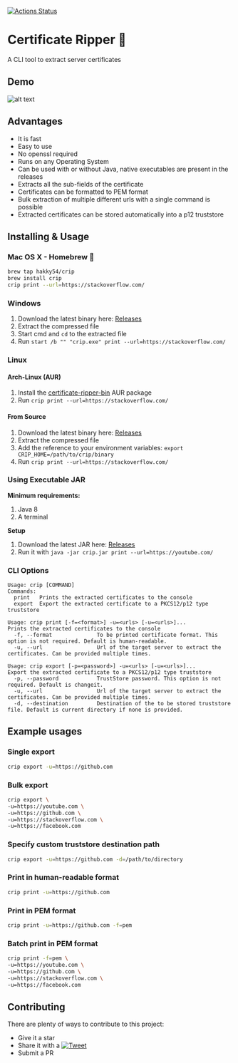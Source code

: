 [![Actions Status](https://github.com/Hakky54/certificate-ripper/workflows/Build/badge.svg)](https://github.com/Hakky54/certificate-ripper/actions)

# Certificate Ripper 🔐
A CLI tool to extract server certificates

## Demo
![alt text](https://github.com/Hakky54/certificate-ripper/blob/master/images/demo.gif?raw=true)

## Advantages
- It is fast
- Easy to use
- No openssl required
- Runs on any Operating System
- Can be used with or without Java, native executables are present in the releases
- Extracts all the sub-fields of the certificate
- Certificates can be formatted to PEM format
- Bulk extraction of multiple different urls with a single command is possible
- Extracted certificates can be stored automatically into a p12 truststore

## Installing & Usage
### Mac OS X - Homebrew 🍺
```bash
brew tap hakky54/crip
brew install crip
crip print --url=https://stackoverflow.com/
```
### Windows
1. Download the latest binary here: [Releases](https://github.com/Hakky54/certificate-ripper/releases)
2. Extract the compressed file
3. Start cmd and `cd` to the extracted file
4. Run `start /b "" "crip.exe" print --url=https://stackoverflow.com/`

### Linux

#### Arch-Linux (AUR)
1. Install the [certificate-ripper-bin](https://aur.archlinux.org/packages/certificate-ripper-bin) AUR package
2. Run `crip print --url=https://stackoverflow.com/`

#### From Source
1. Download the latest binary here: [Releases](https://github.com/Hakky54/certificate-ripper/releases)
2. Extract the compressed file
3. Add the reference to your environment variables: `export CRIP_HOME=/path/to/crip/binary`
4. Run `crip print --url=https://stackoverflow.com/`

### Using Executable JAR
**Minimum requirements:**
1. Java 8
3. A terminal

**Setup**
1. Download the latest JAR here: [Releases](https://github.com/Hakky54/certificate-ripper/releases)
2. Run it with `java -jar crip.jar print --url=https://youtube.com/`

### CLI Options
```text
Usage: crip [COMMAND]
Commands:
  print   Prints the extracted certificates to the console
  export  Export the extracted certificate to a PKCS12/p12 type truststore
  
Usage: crip print [-f=<format>] -u=<urls> [-u=<urls>]...
Prints the extracted certificates to the console
  -f, --format              To be printed certificate format. This option is not required. Default is human-readable.
  -u, --url                 Url of the target server to extract the certificates. Can be provided multiple times.
  
Usage: crip export [-p=<password>] -u=<urls> [-u=<urls>]...
Export the extracted certificate to a PKCS12/p12 type truststore
  -p, --password            TrustStore password. This option is not required. Default is changeit.
  -u, --url                 Url of the target server to extract the certificates. Can be provided multiple times.
  -d, --destination         Destination of the to be stored truststore file. Default is current directory if none is provided.
```

## Example usages
### Single export
```bash
crip export -u=https://github.com
```

### Bulk export
```bash
crip export \
-u=https://youtube.com \
-u=https://github.com \
-u=https://stackoverflow.com \
-u=https://facebook.com
```

### Specify custom truststore destination path
```bash
crip export -u=https://github.com -d=/path/to/directory
```

### Print in human-readable format 
```bash
crip print -u=https://github.com
```

### Print in PEM format
```bash
crip print -u=https://github.com -f=pem
```

### Batch print in PEM format
```bash
crip print -f=pem \
-u=https://youtube.com \
-u=https://github.com \
-u=https://stackoverflow.com \
-u=https://facebook.com
```

## Contributing

There are plenty of ways to contribute to this project:

* Give it a star
* Share it with a [![Tweet](https://img.shields.io/twitter/url/http/shields.io.svg?style=social)](https://twitter.com/intent/tweet?text=Easily%20extract%20server%20certificates&url=https://github.com/Hakky54/certificate-ripper&via=hakky541&hashtags=certificate,security,https,ssl,tls,developer,java)
* Submit a PR
